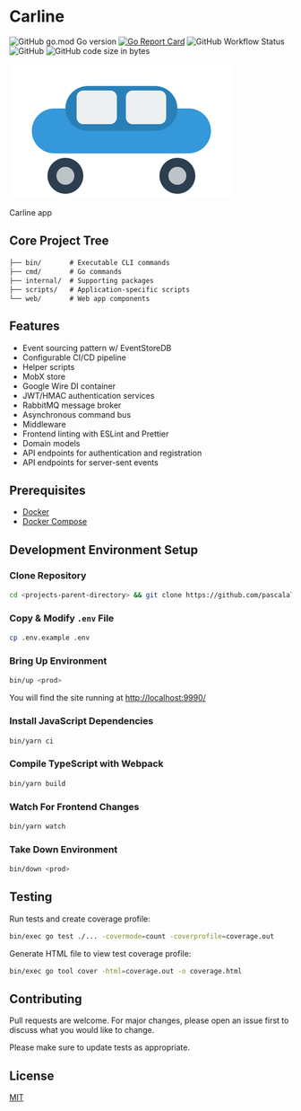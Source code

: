 # Carline

![GitHub go.mod Go version](https://img.shields.io/github/go-mod/go-version/pascalallen/carline)
[![Go Report Card](https://goreportcard.com/badge/github.com/pascalallen/carline)](https://goreportcard.com/report/github.com/pascalallen/carline)
![GitHub Workflow Status](https://img.shields.io/github/actions/workflow/status/pascalallen/carline/go.yml)
![GitHub](https://img.shields.io/github/license/pascalallen/carline)
![GitHub code size in bytes](https://img.shields.io/github/languages/code-size/pascalallen/carline)

![Logo](web/static/logo.svg)

Carline app

## Core Project Tree

```
├── bin/       # Executable CLI commands
├── cmd/       # Go commands
├── internal/  # Supporting packages
├── scripts/   # Application-specific scripts
└── web/       # Web app components
```

## Features

- Event sourcing pattern w/ EventStoreDB
- Configurable CI/CD pipeline
- Helper scripts
- MobX store
- Google Wire DI container
- JWT/HMAC authentication services
- RabbitMQ message broker
- Asynchronous command bus
- Middleware
- Frontend linting with ESLint and Prettier
- Domain models
- API endpoints for authentication and registration
- API endpoints for server-sent events

## Prerequisites

- [Docker](https://www.docker.com/)
- [Docker Compose](https://docs.docker.com/compose/)

## Development Environment Setup

### Clone Repository

```bash
cd <projects-parent-directory> && git clone https://github.com/pascalallen/carline.git
```

### Copy & Modify `.env` File

```bash
cp .env.example .env
```

### Bring Up Environment

```bash
bin/up <prod>
``` 

You will find the site running at [http://localhost:9990/](http://localhost:9990/)

### Install JavaScript Dependencies

```bash
bin/yarn ci
```

### Compile TypeScript with Webpack

```bash
bin/yarn build
```

### Watch For Frontend Changes

```bash
bin/yarn watch
```

### Take Down Environment

```bash
bin/down <prod>
```

## Testing

Run tests and create coverage profile:

```bash
bin/exec go test ./... -covermode=count -coverprofile=coverage.out
```

Generate HTML file to view test coverage profile:

```bash
bin/exec go tool cover -html=coverage.out -o coverage.html
```

## Contributing

Pull requests are welcome. For major changes, please open an issue first
to discuss what you would like to change.

Please make sure to update tests as appropriate.

## License

[MIT](LICENSE)

